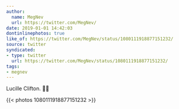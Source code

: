 ```yaml
---
author:
  name: MegNev
  url: https://twitter.com/MegNev/
date: 2019-01-01 14:42:03
dontinlinephotos: true
like_of: https://twitter.com/MegNev/status/1080111918877151232/
source: twitter
syndicated:
- type: twitter
  url: https://twitter.com/MegNev/status/1080111918877151232/
tags:
- megnev
---
```


Lucille Clifton. 👌🏻 

{{< photos 1080111918877151232 >}}